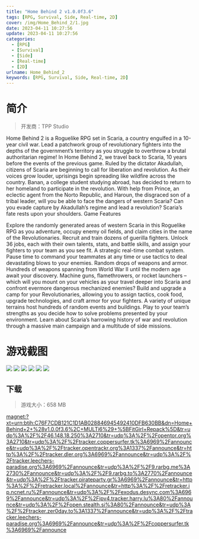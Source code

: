 ```yaml
---
title: "Home Behind 2 v1.0.0f3.6"
tags: [RPG, Survival, Side, Real-time, 2D]
cover: /img/Home_Behind_2/1.jpg
date: 2023-04-11 10:27:56
update: 2023-04-11 10:27:56
categories: 
  - [RPG]
  - [Survival]
  - [Side]
  - [Real-time]
  - [2D]
urlname: Home_Behind_2
keywords: [RPG, Survival, Side, Real-time, 2D]
---
```

# 简介

> 开发商：TPP Studio

Home Behind 2 is a Roguelike RPG set in Scaria, a country engulfed in a 10-year civil war. Lead a patchwork group of revolutionary fighters into the depths of the government’s territory as you struggle to overthrow a brutal authoritarian regime!
In Home Behind 2, we travel back to Scaria, 10 years before the events of the previous game. Ruled by the dictator Akadullah, citizens of Scaria are beginning to call for liberation and revolution. As their voices grow louder, uprisings begin spreading like wildfire across the country.
Banan, a college student studying abroad, has decided to return to her homeland to participate in the revolution. With help from Prince, an eclectic agent from the Norto Republic, and Haroun, the disgraced son of a tribal leader, will you be able to face the dangers of western Scaria? Can you evade capture by Akadullah’s regime and lead a revolution? Scaria’s fate rests upon your shoulders.
Game Features

Explore the randomly generated areas of western Scaria in this Roguelike RPG as you adventure, occupy enemy oil fields, and claim cities in the name of the Revolutionaries.
Recruit and train dozens of guerilla fighters. Unlock 36 jobs, each with their own talents, stats, and battle skills, and assign your fighters to your team as you see fit.
A strategic real-time combat system. Pause time to command your teammates at any time or use tactics to deal devastating blows to your enemies.
Random drops of weapons and armor. Hundreds of weapons spanning from World War II until the modern age await your discovery.
Machine guns, flamethrowers, or rocket launchers – which will you mount on your vehicles as your travel deeper into Scaria and confront evermore dangerous mechanized enemies?
Build and upgrade a camp for your Revolutionaries, allowing you to assign tactics, cook food, upgrade technologies, and craft armor for your fighters.
A variety of unique terrains host hundreds of random events and buildings. Play to your team’s strengths as you decide how to solve problems presented by your environment.
Learn about Scaria’s harrowing history of war and revolution through a massive main campaign and a multitude of side missions.

# 游戏截图

![](/img/Home_Behind_2/2.jpg)
![](/img/Home_Behind_2/3.jpg)
![](/img/Home_Behind_2/4.jpg)
![](/img/Home_Behind_2/5.jpg)
![](/img/Home_Behind_2/6.jpg)
![](/img/Home_Behind_2/7.jpg)


## 下载

> 游戏大小：658 MB

[magnet:?xt=urn:btih:C76F7CDB121C1D1AB028846945492410DFB630BB&amp;dn=Home+Behind+2+%28v1.0.0f3.6%2C+MULTi6%29+%5BFitGirl+Repack%5D&amp;tr=udp%3A%2F%2F46.148.18.250%3A2710&amp;tr=udp%3A%2F%2Fopentor.org%3A2710&amp;tr=udp%3A%2F%2Ftracker.coppersurfer.tk%3A6969%2Fannounce&amp;tr=udp%3A%2F%2Ftracker.opentrackr.org%3A1337%2Fannounce&amp;tr=http%3A%2F%2Ftracker.dler.org%3A6969%2Fannounce&amp;tr=udp%3A%2F%2Ftracker.leechers-paradise.org%3A6969%2Fannounce&amp;tr=udp%3A%2F%2F9.rarbg.me%3A2730%2Fannounce&amp;tr=udp%3A%2F%2F9.rarbg.to%3A2770%2Fannounce&amp;tr=udp%3A%2F%2Ftracker.pirateparty.gr%3A6969%2Fannounce&amp;tr=http%3A%2F%2Fretracker.local%2Fannounce&amp;tr=http%3A%2F%2Fretracker.ip.ncnet.ru%2Fannounce&amp;tr=udp%3A%2F%2Fexodus.desync.com%3A6969%2Fannounce&amp;tr=udp%3A%2F%2Fipv4.tracker.harry.lu%3A80%2Fannounce&amp;tr=udp%3A%2F%2Fopen.stealth.si%3A80%2Fannounce&amp;tr=udp%3A%2F%2Ftracker.zer0day.to%3A1337%2Fannounce&amp;tr=udp%3A%2F%2Ftracker.leechers-paradise.org%3A6969%2Fannounce&amp;tr=udp%3A%2F%2Fcoppersurfer.tk%3A6969%2Fannounce](magnet:?xt=urn:btih:C76F7CDB121C1D1AB028846945492410DFB630BB&amp;dn=Home+Behind+2+%28v1.0.0f3.6%2C+MULTi6%29+%5BFitGirl+Repack%5D&amp;tr=udp%3A%2F%2F46.148.18.250%3A2710&amp;tr=udp%3A%2F%2Fopentor.org%3A2710&amp;tr=udp%3A%2F%2Ftracker.coppersurfer.tk%3A6969%2Fannounce&amp;tr=udp%3A%2F%2Ftracker.opentrackr.org%3A1337%2Fannounce&amp;tr=http%3A%2F%2Ftracker.dler.org%3A6969%2Fannounce&amp;tr=udp%3A%2F%2Ftracker.leechers-paradise.org%3A6969%2Fannounce&amp;tr=udp%3A%2F%2F9.rarbg.me%3A2730%2Fannounce&amp;tr=udp%3A%2F%2F9.rarbg.to%3A2770%2Fannounce&amp;tr=udp%3A%2F%2Ftracker.pirateparty.gr%3A6969%2Fannounce&amp;tr=http%3A%2F%2Fretracker.local%2Fannounce&amp;tr=http%3A%2F%2Fretracker.ip.ncnet.ru%2Fannounce&amp;tr=udp%3A%2F%2Fexodus.desync.com%3A6969%2Fannounce&amp;tr=udp%3A%2F%2Fipv4.tracker.harry.lu%3A80%2Fannounce&amp;tr=udp%3A%2F%2Fopen.stealth.si%3A80%2Fannounce&amp;tr=udp%3A%2F%2Ftracker.zer0day.to%3A1337%2Fannounce&amp;tr=udp%3A%2F%2Ftracker.leechers-paradise.org%3A6969%2Fannounce&amp;tr=udp%3A%2F%2Fcoppersurfer.tk%3A6969%2Fannounce)